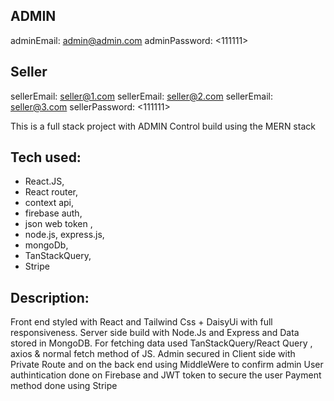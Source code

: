 ## ADMIN
adminEmail: <admin@admin.com>
adminPassword: <111111>

## Seller
sellerEmail: <seller@1.com>
sellerEmail: <seller@2.com>
sellerEmail: <seller@3.com>
sellerPassword: <111111>

This is a full stack project with ADMIN Control build using the MERN stack 

## Tech used: 
  * React.JS, 
  * React router, 
  * context api, 
  * firebase auth, 
  * json web token ,
  *  node.js, express.js,
  *  mongoDb, 
  *  TanStackQuery,
  *  Stripe

## Description: 
  Front end styled with React and Tailwind Css + DaisyUi with full responsiveness.
  Server side build with Node.Js and Express and Data stored in MongoDB.
  For fetching data used TanStackQuery/React Query , axios & normal fetch method of JS.
  Admin secured in Client side with Private Route and on the back end using MiddleWere to confirm admin
  User authintication done on Firebase and JWT token to secure the user
  Payment method done using Stripe
